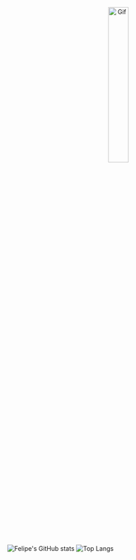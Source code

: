 <p align="center">
  <img width="30%" src="https://media0.giphy.com/media/v1.Y2lkPTc5MGI3NjExNjIxOHdlOW92ZXIyZGhuejRveWIxdGE4anhlbTZubmd6Y2NwY2hubSZlcD12MV9pbnRlcm5hbF9naWZfYnlfaWQmY3Q9Zw/IFOnyabfPqan6/giphy.gif" alt="Gif">
</p>
<br />

![Felipe's GitHub stats](https://github-readme-stats.vercel.app/api?username=lourencofelipe&show_icons=true&theme=dark&hide_border=true&bg_color=161b22)
![Top Langs](https://github-readme-stats.vercel.app/api/top-langs/?username=lourencofelipe&layout=compact&theme=dark&langs_count=10&hide_border=true&bg_color=161b22)
